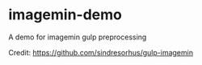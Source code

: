 # imagemin-demo
A demo for imagemin gulp preprocessing

Credit: https://github.com/sindresorhus/gulp-imagemin
